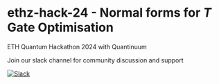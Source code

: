 # ethz-hack-24 - Normal forms for $T$ Gate Optimisation
 ETH Quantum Hackathon 2024 with Quantinuum

 Join our slack channel for community discussion and support

 [![Slack](https://img.shields.io/badge/Slack-4A154B?style=for-the-badge&logo=slack&logoColor=white)](https://tketusers.slack.com/join/shared_invite/zt-18qmsamj9-UqQFVdkRzxnXCcKtcarLRA#)
